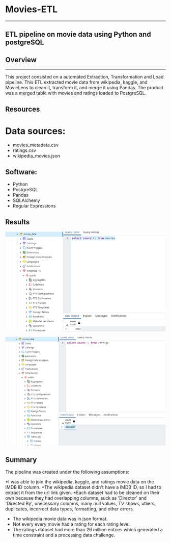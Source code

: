 # Movies-ETL
---
## **ETL pipeline on movie data using Python and postgreSQL**

## Overview
---
This project consisted on a automated Extraction, Transformation and Load pipeline. This ETL extracted movie data from wikipedia, kaggle, and MovieLens to clean it, transform it, and merge it using Pandas. The product was a merged table with movies and ratings loaded to PostgreSQL.

## Resources

# Data sources:

* movies_metadata.csv
* ratings.csv
* wikipedia_movies.json

## Software:

* Python
* PostgreSQL
* Pandas
* SQLAlchemy
* Regular Expressions

## Results

![image_name](movies_query.png)

![image_name](ratings_query.png)

## Summary

The pipeline was created under the following assumptions:

*I was able to join the wikipedia, kaggle, and ratings movie data on the IMDB ID column.
*The wikipedia dataset didn't have a IMDB ID, so I had to extract it from the url link given.
*Each dataset had to be cleaned on their own because they had overlapping columns, suck as 'Director' and 'Directed By', unecessary columns, many null values, TV shows,         utliers, duplicates, incorrect data types, formatting, and other errors.
* The wikipedia movie data was in json format.
* Not every every movie had a rating for each rating level.
* The ratings dataset had more than 26 million entries which generated a time constraint and a processing data challenge.
